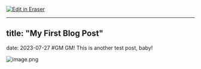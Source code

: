 <p><a target="_blank" href="https://app.eraser.io/workspace/8xZpRpLE7QDT5qEYiAcs" id="edit-in-eraser-github-link"><img alt="Edit in Eraser" src="https://firebasestorage.googleapis.com/v0/b/second-petal-295822.appspot.com/o/images%2Fgithub%2FOpen%20in%20Eraser.svg?alt=media&amp;token=968381c8-a7e7-472a-8ed6-4a6626da5501"></a></p>

---

## title: "My First Blog Post"
date: 2023-07-27
#GM GM!
This is another test post, baby!

![image.png](/.eraser/8xZpRpLE7QDT5qEYiAcs___wTf77qiWGYTw7qMLeSi8MTJJJgp2___Tfb8hx_TrXcGyzXhxfQir.png "image.png")




<!--- Eraser file: https://app.eraser.io/workspace/8xZpRpLE7QDT5qEYiAcs --->